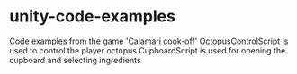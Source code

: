 # unity-code-examples
Code examples from the game 'Calamari cook-off'
OctopusControlScript is used to control the player octopus 
CupboardScript is used for opening the cupboard and selecting ingredients
